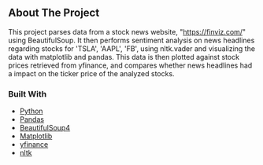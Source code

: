 <!-- ABOUT THE PROJECT -->
## About The Project
This project parses data from a stock news website, "https://finviz.com/" using BeautifulSoup. It then performs sentiment analysis on news headlines regarding stocks for 'TSLA', 'AAPL', 'FB', using nltk.vader and visualizing the data with matplotlib and pandas. This data is then plotted against stock prices retrieved from yfinance, and compares whether news headlines had a impact on the ticker price of the analyzed stocks.


### Built With

* [Python](https://www.python.org/)
* [Pandas](https://pandas.pydata.org/)
* [BeautifulSoup4](https://pypi.org/project/beautifulsoup4/)
* [Matplotlib](https://matplotlib.org/)
* [yfinance](https://pypi.org/project/yfinance/)
* [nltk](https://www.nltk.org/)
